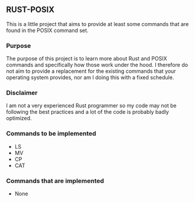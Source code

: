 ## RUST-POSIX

This is a little project that aims to provide at least some commands that are found in the POSIX command set.

### Purpose

The purpose of this project is to learn more about Rust and POSIX commands and specifically how those work under the hood. I therefore do not aim to provide a replacement for the existing commands that your operating system provides, nor am I doing this with a fixed schedule.

### Disclaimer

I am not a very experienced Rust programmer so my code may not be following the best practices and a lot of the code is probably badly optimized.

### Commands to be implemented

- LS
- MV
- CP
- CAT

### Commands that are implemented

- None
